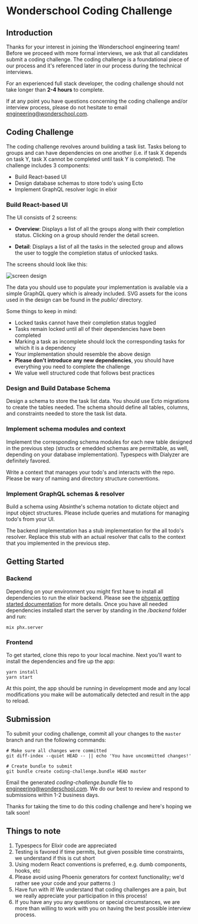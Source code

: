 # Wonderschool Coding Challenge

## Introduction

Thanks for your interest in joining the Wonderschool engineering team! Before we proceed with more
formal interviews, we ask that all candidates submit a coding challenge. The coding challenge is
a foundational piece of our process and it's referenced later in our process during the technical 
interviews.

For an experienced full stack developer, the coding challenge should not take longer than **2-4 hours** to 
complete.

If at any point you have questions concerning the coding challenge and/or interview process, please
do not hesitate to email engineering@wonderschool.com.

## Coding Challenge

The coding challenge revolves around building a task list. Tasks belong to groups and can have
dependencies on one another (i.e. if task X depends on task Y, task X cannot be completed until
task Y is completed). The challenge includes 3 components:

* Build React-based UI
* Design database schemas to store todo's using Ecto
* Implement GraphQL resolver logic in elixir

### Build React-based UI

The UI consists of 2 screens:

* **Overview**: Displays a list of all the groups along with their completion status. Clicking on 
  a group should render the detail screen.

* **Detail**: Displays a list of all the tasks in the selected group and allows the user to toggle 
  the completion status of unlocked tasks.

The screens should look like this:

![screen design](https://user-images.githubusercontent.com/314351/56453206-d1ec2580-62f3-11e9-83d7-67aff2e1deef.png)

The data you should use to populate your implementation is available via a simple GraphQL query which is already included. 
SVG assets for the icons used in the design can be found in the _public/_ directory.

Some things to keep in mind:

* Locked tasks cannot have their completion status toggled
* Tasks remain locked until all of their dependencies have been completed
* Marking a task as incomplete should lock the corresponding tasks for which it is a dependency
* Your implementation should resemble the above design
* **Please don't introduce any new dependencies**, you should have everything you need to complete
  the challenge
* We value well structured code that follows best practices

### Design and Build Database Schema

Design a schema to store the task list data. You should use Ecto migrations to create
the tables needed. The schema should define all tables, columns, and constraints needed
to store the task list data.

### Implement schema modules and context

Implement the corresponding schema modules for each new table designed in the previous step (structs or emedded schemas are permittable, as well, depending on your database implementation). Typespecs with Dialyzer are definitely favored.

Write a context that manages your todo's and interacts with the repo. Please be wary of naming and directory structure conventions.

### Implement GraphQL schemas & resolver

Build a schema using Absinthe's schema notation to dictate object and input object structures. Please include queries and mutations for managing todo's from your UI.

The backend implementation has a stub implementation for the all todo's resolver. Replace this stub with an actual resolver that calls to the context that you implemented in the previous step.

## Getting Started

### Backend
Depending on your environment you might first have to install all dependencies to run the elixir backend. Please see the [phoenix getting started documentation](https://hexdocs.pm/phoenix/installation.html) for more details.
Once you have all needed dependencies installed start the server by standing in the _/backend_ folder and run:

```
mix phx.server
```

### Frontend
To get started, clone this repo to your local machine. Next you'll want to install the dependencies
and fire up the app:

```
yarn install
yarn start
```

At this point, the app should be running in development mode and any local modifications you make
will be automatically detected and result in the app to reload.

## Submission

To submit your coding challenge, commit all your changes to the `master` branch and run the 
following commands:

```
# Make sure all changes were committed
git diff-index --quiet HEAD -- || echo 'You have uncommitted changes!'

# Create bundle to submit
git bundle create coding-challenge.bundle HEAD master
```

Email the generated _coding-challenge.bundle_ file to engineering@wonderschool.com. We do our 
best to review and respond to submissions within 1-2 business days.

Thanks for taking the time to do this coding challenge and here's hoping we talk soon!

## Things to note

1. Typespecs for Elixir code are appreciated
2. Testing is favored if time permits, but given possible time constraints, we understand if this is cut short
3. Using modern React conventions is preferred, e.g. dumb components, hooks, etc
4. Please avoid using Phoenix generators for context functionality; we'd rather see your code and your patterns :)
5. Have fun with it! We understand that coding challenges are a pain, but we really appreciate your participation in this process!
6. If you have any you any questions or special circumstances, we are more than willing to work with you on having the best possible interview process.
